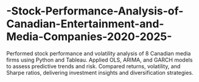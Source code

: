 # -Stock-Performance-Analysis-of-Canadian-Entertainment-and-Media-Companies-2020-2025-
Performed stock performance and volatility analysis of 8 Canadian media firms using Python and Tableau. Applied OLS, ARIMA, and GARCH models to assess predictive trends and risk. Compared returns, volatility, and Sharpe ratios, delivering investment insights and diversification strategies.
